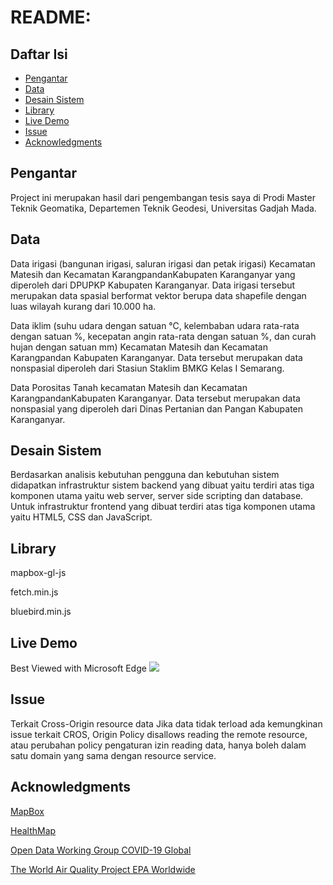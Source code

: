 README: 
=================================================

Daftar Isi
-----------------

* [Pengantar](#pengantar)
* [Data](#data)
* [Desain Sistem](#pengolahan-data)
* [Library](#library)
* [Live Demo](#live-demo)
* [Issue](#issue)
* [Acknowledgments](#acknowledgments)



Pengantar
------------
Project ini merupakan hasil dari pengembangan tesis saya di Prodi Master Teknik Geomatika, Departemen Teknik Geodesi, Universitas Gadjah Mada. 


Data
------------

Data irigasi (bangunan irigasi, saluran irigasi dan petak irigasi) Kecamatan Matesih dan Kecamatan KarangpandanKabupaten Karanganyar yang diperoleh dari DPUPKP Kabupaten Karanganyar. Data irigasi tersebut merupakan data spasial berformat vektor berupa data shapefile dengan luas wilayah kurang dari 10.000 ha.

Data iklim (suhu udara dengan satuan ℃, kelembaban udara rata-rata dengan satuan %, kecepatan angin rata-rata dengan satuan %, dan curah hujan dengan satuan mm) Kecamatan Matesih dan Kecamatan Karangpandan Kabupaten Karanganyar. Data tersebut merupakan data nonspasial diperoleh dari Stasiun Staklim BMKG Kelas I Semarang.

Data Porositas Tanah kecamatan Matesih dan Kecamatan KarangpandanKabupaten Karanganyar. Data tersebut merupakan data nonspasial yang diperoleh dari Dinas Pertanian dan Pangan Kabupaten Karanganyar.


Desain Sistem
------------
Berdasarkan analisis kebutuhan pengguna dan kebutuhan sistem didapatkan infrastruktur sistem backend yang dibuat yaitu terdiri atas tiga komponen utama yaitu web server, server side scripting dan database. Untuk infrastruktur frontend yang dibuat terdiri atas tiga komponen utama yaitu HTML5, CSS dan JavaScript.

Library
-----

mapbox-gl-js

fetch.min.js

bluebird.min.js

Live Demo
---------------
Best Viewed with Microsoft Edge
![](https://isnain-dr.github.io/img/webgeo_demo.gif)

Issue
-----
Terkait Cross-Origin resource data
Jika data tidak terload ada kemungkinan issue terkait CROS, Origin Policy disallows reading the remote resource, atau perubahan policy pengaturan izin reading data, hanya boleh dalam satu domain yang sama dengan resource service. 

Acknowledgments
---------------

[MapBox](https://www.mapbox.com/)

[HealthMap](https://www.healthmap.org/en/)

[Open Data Working Group COVID-19 Global](https://github.com/beoutbreakprepared/nCoV2019/)

[The World Air Quality Project EPA Worldwide](https://aqicn.org/contact)


